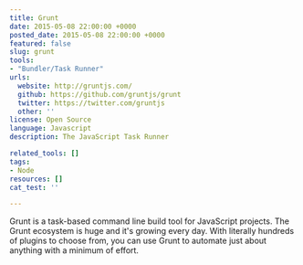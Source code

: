 ```yaml
---
title: Grunt
date: 2015-05-08 22:00:00 +0000
posted_date: 2015-05-08 22:00:00 +0000
featured: false
slug: grunt
tools:
- "Bundler/Task Runner"
urls:
  website: http://gruntjs.com/
  github: https://github.com/gruntjs/grunt
  twitter: https://twitter.com/gruntjs
  other: ''
license: Open Source
language: Javascript
description: The JavaScript Task Runner

related_tools: []
tags:
- Node
resources: []
cat_test: ''

---
```

Grunt is a task-based command line build tool for JavaScript projects. The Grunt ecosystem is huge and it's growing every day. With literally hundreds of plugins to choose from, you can use Grunt to automate just about anything with a minimum of effort.
